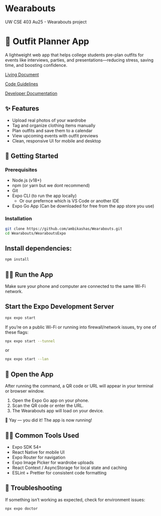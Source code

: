 # Wearabouts
UW CSE 403 Au25 - Wearabouts project
# 📅 Outfit Planner App

A lightweight web app that helps college students pre-plan outfits for events like interviews, parties, and presentations—reducing stress, saving time, and boosting confidence.

[Living Document](https://docs.google.com/document/d/1KpbRdOSH_yJGZnzOoH199a6Eis-hvjhoAU9NHdUZcsI/edit?usp=sharing)

[Code Guidelines](coding-guidelines.md)

[Developer Documentation](developer-documentation.md)

## ✨ Features

- Upload real photos of your wardrobe
- Tag and organize clothing items manually
- Plan outfits and save them to a calendar
- View upcoming events with outfit previews
- Clean, responsive UI for mobile and desktop

## 🚀 Getting Started

### Prerequisites

- Node.js (v18+)
- npm (or yarn but we dont recommend)
- Git
- Expo CLI (to run the app locally)
  *  Or our prefernce which is VS Code or another IDE 
- Expo Go App (Can be downloaded for free from the app store you use)

### Installation

```bash
git clone https://github.com/ambikashas/Wearabouts.git
cd Wearabouts/WearaboutsExpo
```
## Install dependencies:

```bash
npm install
```

## 🏃‍♀️ Run the App

Make sure your phone and computer are connected to the same Wi-Fi network.

## Start the Expo Development Server

```bash
npx expo start
```

If you’re on a public Wi-Fi or running into firewall/network issues, try one of these flags:

```bash
npx expo start --tunnel
```

or

```bash
npx expo start --lan
```

## 🎉 Open the App

After running the command, a QR code or URL will appear in your terminal or browser window.

1. Open the Expo Go app on your phone.
2. Scan the QR code or enter the URL.
3. The Wearabouts app will load on your device.

🎉 Yay — you did it! The app is now running!

## 🧑‍💻 Common Tools Used

- Expo SDK 54+
- React Native for mobile UI
- Expo Router for navigation
- Expo Image Picker for wardrobe uploads
- React Context / AsyncStorage for local state and caching
- ESLint + Prettier for consistent code formatting

## 🧩 Troubleshooting

If something isn’t working as expected, check for environment issues:

```bash
npx expo doctor
```
